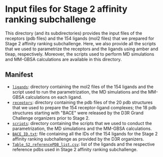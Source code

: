 # Input files for Stage 2 affinity ranking subchallenge

This directory (and its subdirectories) provides the input files of the receptors (pdb files) and the 154 ligands (mol2 files) that we prepared for Stage 2 affinity ranking subchallenge. Here, we also provide all the scripts that we used to parametrize the receptors and the ligands using amber and tleap, respectively. Moreover, the scripts used to perform MD simulations and MM-GBSA calculations are available in this directory.
 
## Manifest

- [`ligands`](ligands): directory containing the mol2 files of the 154 ligands and the script used to run the parametrization, the MD simulations and the MM-GBSA calculations on each ligand.
- [`receptors`](receptors): directory containing the pdb files of the 20 pdb structures that we used to prepare the 154 receptor-ligand complexes; the 18 pdb structures starting with "BACE" were released by the D3R Grand Challenge organizers prior to Stage 2.
- [`scripts`](scripts): directory containing the scripts that we used to conduct the parametrization, the MD simulations and the MM-GBSA calculations.
- [`BACE_ID.txt`](BACE_ID.txt): file containing all the IDs of the 154 ligands for the Stage 2 affinity ranking subchallenge as provided by the D3R organizers.
- [`Table_S2_referencePDB_list.csv`](Table_S2_referencePDB_list.csv): list of the ligands and the respective reference pdbs used in Stage 2 affinity ranking subchallenge.
